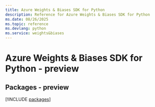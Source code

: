 ```yaml
---
title: Azure Weights & Biases SDK for Python
description: Reference for Azure Weights & Biases SDK for Python
ms.date: 08/26/2025
ms.topic: reference
ms.devlang: python
ms.service: weights&biases
---
```

# Azure Weights & Biases SDK for Python - preview
## Packages - preview
[!INCLUDE [packages](weights-&-biases-index.md)]